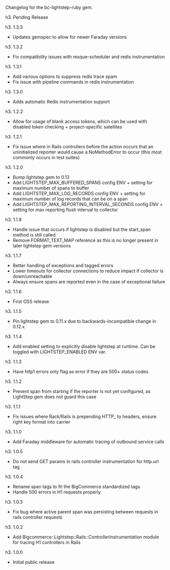 Changelog for the bc-lightstep-ruby gem.

h3. Pending Release

h3. 1.3.3

- Updates gemspec to allow for newer Faraday versions

h3. 1.3.2

- Fix compatibility issues with resque-scheduler and redis instrumentation

h3. 1.3.1

- Add various options to suppress redis trace spam
- Fix issue with pipeline commands in redis instrumentation

h3. 1.3.0

- Adds automatic Redis instrumentation support

h3. 1.2.2

- Allow for usage of blank access tokens, which can be used with disabled token checking + project-specific satellites

h3. 1.2.1

- Fix issue where in Rails controllers before the action occurs that an uninitialized reporter would cause a
  NoMethodError to occur (this most commonly occurs in test suites)

h3. 1.2.0

- Bump lightstep gem to 0.13
- Add LIGHTSTEP_MAX_BUFFERED_SPANS config ENV + setting for maximum number of spans to buffer
- Add LIGHTSTEP_MAX_LOG_RECORDS config ENV + setting for maximum number of log records that can be on a span
- Add LIGHTSTEP_MAX_REPORTING_INTERVAL_SECONDS config ENV + setting for max reporting flush interval to collector

h3. 1.1.8

- Handle issue that occurs if lightstep is disabled but the start_span method is still called
- Remove FORMAT_TEXT_MAP reference as this is no longer present in later lightstep gem versions

h3. 1.1.7

- Better handling of exceptions and tagged errors
- Lower timeouts for collector connections to reduce impact if collector is down/unreachable
- Always ensure spans are reported even in the case of exceptional failure 

h3. 1.1.6

- First OSS release

h3. 1.1.5

- Pin lightstep gem to 0.11.x due to backwards-incompatible change in 0.12.x
 
h3. 1.1.4

- Add enabled setting to explicitly disable lightstep at runtime. Can be toggled with LIGHTSTEP_ENABLED ENV var.

h3. 1.1.3

- Have http1 errors only flag as error if they are 500+ status codes

h3. 1.1.2

- Prevent span from starting if the reporter is not yet configured, as LightStep gem does not guard this case 

h3. 1.1.1

- Fix issues where Rack/Rails is prepending HTTP_ to headers, ensure right key format into carrier

h3. 1.1.0

- Add Faraday middleware for automatic tracing of outbound service calls
 
h3. 1.0.5

- Do not send GET params in rails controller instrumentation for http.url tag

h3. 1.0.4

- Rename span tags to fit the BigCommerce standardized tags
- Handle 500 errors in H1 requests properly

h3. 1.0.3

- Fix bug where active parent span was persisting between requests in rails controller requests
 
h3. 1.0.2

- Add Bigcommerce::Lightstep::Rails::ControllerInstrumentation module for tracing H1 controllers in Rails

h3. 1.0.0

- Initial public release
